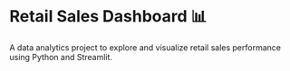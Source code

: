 # Retail Sales Dashboard 📊

A data analytics project to explore and visualize retail sales performance using Python and Streamlit.
